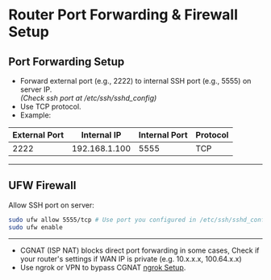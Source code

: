 # Router Port Forwarding & Firewall Setup

## Port Forwarding Setup

- Forward external port (e.g., 2222) to internal SSH port (e.g., 5555) on server IP.    
 *(Check ssh port at /etc/ssh/sshd_config)*
- Use TCP protocol.
- Example:

| External Port | Internal IP    | Internal Port | Protocol |
|--------------|----------------|---------------|----------|
| 2222         | 192.168.1.100  | 5555          | TCP      |

---

## UFW Firewall

Allow SSH port on server:

```bash
sudo ufw allow 5555/tcp # Use port you configured in /etc/ssh/sshd_config 
sudo ufw enable
```

---

- CGNAT (ISP NAT) blocks direct port forwarding in some cases, Check if your router's settings if WAN IP is private (e.g. 10.x.x.x, 100.64.x.x)
- Use ngrok or VPN to bypass CGNAT [ngrok Setup](ngrok-setup.md).
